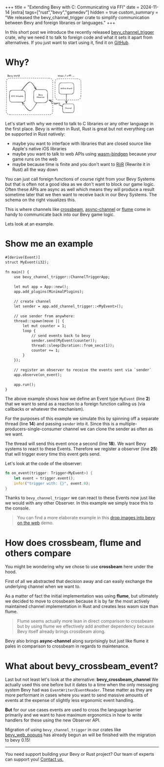+++
title = "Extending Bevy with C: Communicating via FFI"
date = 2024-11-14
[extra]
tags=["rust","bevy","gamedev"] 
hidden = true
custom_summary = "We released the bevy_channel_trigger crate to simplify communication between Bevy and foreign libraries or languages."
+++

In this short post we introduce the recently released [bevy_channel_trigger](https://crates.io/crates/bevy_channel_trigger) crate, why we need it to talk to foreign code and what it sets it apart from alternatives. If you just want to start using it, find it on [GitHub](https://github.com/rustunit/bevy_channel_trigger).

# Why?

<img src="schema.png" alt="schema" style="max-width: 50%" class="inline-img" />

Let's start with why we need to talk to C libraries or any other language in the first place. Bevy is written in Rust, Rust is great but not everything can be supported in Rust natively: 

* maybe you want to interface with libraries that are closed source like Apple's native iOS libraries
* maybe you want to talk to web APIs using [wasm-bindgen](https://github.com/rustwasm/wasm-bindgen) because your game runs on the web
* maybe because time is finite and you don't want to [RiiR](https://transitiontech.ca/random/RIIR) (Rewrite it in Rust) all the way down

You can just call foreign functions of course right from your Bevy Systems but that is often not a good idea as we don't want to block our game logic. Often these APIs are async as well which means they will produce a result sometime later that we then want to receive back in our Bevy Systems. The schema on the right visualizes this.

This is where channels like [crossbeam](https://github.com/crossbeam-rs/crossbeam), [async-channel](https://docs.rs/async-channel/latest/async_channel/) or [flume](https://github.com/zesterer/flume) come in handy to communicate back into our Bevy game logic.

Lets look at an example.

# Show me an example

```rust,linenos
#[derive(Event)]
struct MyEvent(i32);

fn main() {
    use bevy_channel_trigger::ChannelTriggerApp;

    let mut app = App::new();
    app.add_plugins(MinimalPlugins);

    // create channel
    let sender = app.add_channel_trigger::<MyEvent>();

    // use sender from anywhere:
    thread::spawn(move || {
        let mut counter = 1;
        loop {
            // send events back to bevy
            sender.send(MyEvent(counter));
            thread::sleep(Duration::from_secs(1));
            counter += 1;
        }
    });

    // register an observer to receive the events sent via `sender`
    app.observe(on_event);

    app.run();
}
```

The above example shows how we define an Event type `MyEvent` (line **2**) 
that we want to send as a reaction to a foreign function calling us 
(via callbacks or whatever the mechanism).

For the purposes of this example we simulate this by spinning off a 
separate thread (line **14**) and passing `sender` into it. Since this is 
a multiple-producers-single-consumer channel we can clone the sender 
as often as we want.

The thread will send this event once a second (line **18**). 
We want Bevy systems to react to these Events. 
Therefore we register a observer (line **25**) that will trigger every 
time this event gets send.

Let's look at the code of the observer:

```rust
fn on_event(trigger: Trigger<MyEvent>) {
    let event = trigger.event();
    info!("trigger with: {}", event.0);
}
```

Thanks to `bevy_channel_trigger` we can react to these Events now just 
like we would with any other Observer. In this example we simply trace 
this to the console.

> You can find a more elaborate example in this 
[drop images into bevy on the web](https://github.com/rustunit/bevy_web_drop_image_as_sprite) demo.

# How does crossbeam, flume and others compare

You might be wondering why we chose to use **crossbeam** here under the hood.

First of all we abstracted that decision away and can easily exchange the 
underlying channel when we want to.

As a matter of fact the initial implementation was using **flume**, but 
ultimately we decided to move to crossbeam because it is by far the most 
actively maintained channel implementation in Rust and creates less wasm size than flume.

> Flume seems actually more lean in direct comparison to crossbeam but by 
using flume we effectively add another dependency because Bevy itself already brings crossbeam along.

Bevy also brings **async-channel** along surprisingly but just like flume 
it pales in comparison to crossbeam in regards to maintenance.

# What about bevy_crossbeam_event?

Last but not least let's look at the alternative: **bevy_crossbeam_channel**
We actually used this one before but it dates to a time when the only messaging 
system Bevy had was `EventWriter`/`EventReader`. These matter as they are more performant in cases where you want to send massive amounts of events at the expense of slightly less ergonomic event handling.

**But** for our use cases events are used to cross the language barrier primarily and we want to have maximum ergonomics in how to write handlers for these using the new Observer API.

Migration of using `bevy_channel_trigger` in our crates like [bevy_web_popups](https://github.com/rustunit/bevy_web_popups) has already begun an will be finished with the migration to bevy 0.15!

---

You need support building your Bevy or Rust project? Our team of experts can support you! [Contact us.](@/contact.md)